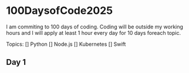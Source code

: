 # 100DaysofCode2025

I am commiting to 100 days of coding. Coding will be outside my working hours and I will apply at least 1 hour every day for 10 days foreach topic. 

Topics:
[] Python
[] Node.js
[] Kubernetes
[] Swift

## Day 1
